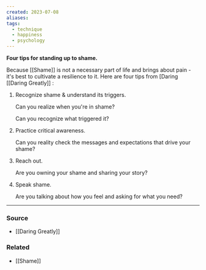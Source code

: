```yaml
---
created: 2023-07-08
aliases: 
tags:
  - technique
  - happiness
  - psychology
---
```

**Four tips for standing up to shame.**

Because [[Shame]] is not a necessary part of life and brings about pain - it's best to cultivate a resilience to it. Here are four tips from [Daring [[Daring Greatly]] :

1. Recognize shame & understand its triggers.
    
    Can you realize when you're in shame?
    
    Can you recognize what triggered it?
    
2. Practice critical awareness.
    
    Can you reality check the messages and expectations that drive your shame?
    
3. Reach out.
    
    Are you owning your shame and sharing your story?
    
4. Speak shame.
    
    Are you talking about how you feel and asking for what you need?

---

### Source
- [[Daring Greatly]]

### Related
- [[Shame]]
